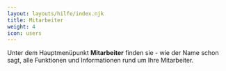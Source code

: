 ```yaml
---
layout: layouts/hilfe/index.njk
title: Mitarbeiter
weight: 4
icon: users
---
```


Unter dem Hauptmenüpunkt **Mitarbeiter** finden sie - wie der Name schon sagt, alle Funktionen und Informationen rund um Ihre Mitarbeiter.
